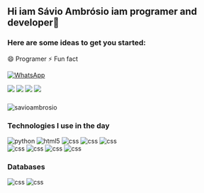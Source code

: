 ## Hi iam Sávio Ambrósio iam programer and developer👋

### Here are some ideas to get you started:

😄 Programer
⚡ Fun fact

[![WhatsApp](https://img.shields.io/badge/WhatsApp-25D366?style=for-the-badge&logo=whatsapp&logoColor=white)](https://web.whatsapp.com/send?phone=+244945512220)
<div>   
  <a href="https://instagram.com/savioambrosio" target="_blank"><img src="https://img.shields.io/badge/-Instagram-%23E4405F?style=for-the-badge&logo=instagram&logoColor=white" target="_blank"></a>
 <a href="https://discord.gg/savioambrosio" target="_blank"><img src="https://img.shields.io/badge/Discord-7289DA?style=for-the-badge&logo=discord&logoColor=white" target="_blank"></a> 
  <a href = "mailto:savioambrosio2018@gmail.com"><img src="https://img.shields.io/badge/-Gmail-D14836?style=for-the-badge&logo=gmail&logoColor=white" target="_blank"></a>
  <a href="https://www.linkedin.com/in/savio-ambrósio-100a18257/" target="_blank"><img src="https://img.shields.io/badge/-LinkedIn-%230077B5?style=for-the-badge&logo=linkedin&logoColor=white" target="_blank"></a> 
</div>

###
![savioambrosio](https://github-readme-stats.vercel.app/api?username=savioambrosio&show_icons=true&theme=radical)

### Technologies I use in the day

<div style="display: inline_block">
  <img alt="python" src="https://img.shields.io/badge/Python-3776AB?style=for-the-badge&logo=python&logoColor=white"/>
  <img alt="html5" src="https://img.shields.io/badge/HTML5-E34F26?style=for-the-badge&logo=html5&logoColor=white">
  <img alt="css" src="https://img.shields.io/badge/CSS-239120?&style=for-the-badge&logo=css3&logoColor=white">
  <img alt="css" src="https://img.shields.io/badge/JavaScript-F7DF1E?style=for-the-badge&logo=javascript&logoColor=black">
  <img alt="css" src="https://img.shields.io/badge/C%23-239120?style=for-the-badge&logo=c-sharp&logoColor=white"><br>
  <img alt="css" src="https://img.shields.io/badge/Bootstrap-563D7C?style=for-the-badge&logo=bootstrap&logoColor=white">
  <img alt="css" src="https://img.shields.io/badge/PHP-777BB4?style=for-the-badge&logo=php&logoColor=white">
  <img alt="css" src="https://img.shields.io/badge/C-00599C?style=for-the-badge&logo=c&logoColor=white">
  <img alt="css" src="https://img.shields.io/badge/GitHub-100000?style=for-the-badge&logo=github&logoColor=white">
</div>

### Databases

<div style="display: inline_block">
  <img alt="css" src="https://img.shields.io/badge/MySQL-005C84?style=for-the-badge&logo=mysql&logoColor=white">
  <img alt="css" src="https://img.shields.io/badge/SQLite-07405E?style=for-the-badge&logo=sqlite&logoColor=white">
 </div>
